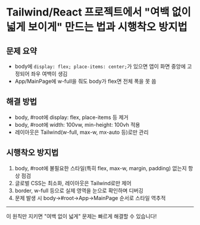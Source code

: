 # Tailwind/React 프로젝트에서 "여백 없이 넓게 보이게" 만드는 법과 시행착오 방지법

## 문제 요약
- body에 `display: flex; place-items: center;`가 있으면 앱이 화면 중앙에 고정되어 좌우 여백이 생김
- App/MainPage에 w-full을 줘도 body가 flex면 전체 폭을 못 씀

## 해결 방법
- body, #root에 display: flex, place-items 등 제거
- body, #root에 width: 100vw, min-height: 100vh 적용
- 레이아웃은 Tailwind(w-full, max-w, mx-auto 등)로만 관리

## 시행착오 방지법
1. body, #root에 불필요한 스타일(특히 flex, max-w, margin, padding) 없는지 항상 점검
2. 글로벌 CSS는 최소화, 레이아웃은 Tailwind로만 제어
3. border, w-full 등으로 실제 영역을 눈으로 확인하며 디버깅
4. 문제 발생 시 body→#root→App→MainPage 순서로 스타일 역추적

---

이 원칙만 지키면 "여백 없이 넓게" 문제는 빠르게 해결할 수 있습니다!